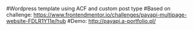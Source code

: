 #Wordpress template using ACF and custom post type
#Based on challenge: https://www.frontendmentor.io/challenges/payapi-multipage-website-FDLR1Y11e/hub
#Demo: http://payapi.a-portfolio.pl/
